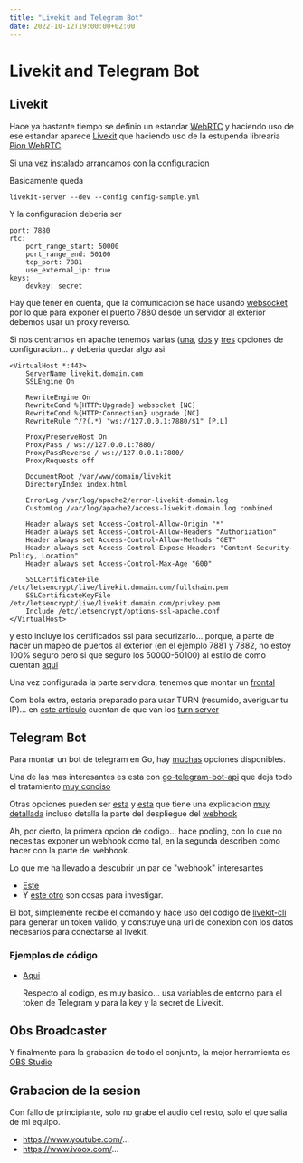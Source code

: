 ```yaml
---
title: "Livekit and Telegram Bot"
date: 2022-10-12T19:00:00+02:00
---
```


# Livekit and Telegram Bot

## Livekit

Hace ya bastante tiempo se definio un estandar [WebRTC](https://webrtc.org/) y haciendo uso de ese estandar aparece [Livekit](https://docs.livekit.io/guides/how-it-works/) que haciendo uso de la estupenda librearia [Pion WebRTC](https://github.com/pion/webrtc).

Si una vez [instalado](https://docs.livekit.io/guides/getting-started/) arrancamos con la [configuracion](https://docs.livekit.io/deploy/)

Basicamente queda

    livekit-server --dev --config config-sample.yml

Y la configuracion deberia ser

    port: 7880
    rtc:
        port_range_start: 50000
        port_range_end: 50100
        tcp_port: 7881
        use_external_ip: true
    keys:
        devkey: secret

Hay que tener en cuenta, que la comunicacion se hace usando [websocket](https://blog.friendsofgo.tech/posts/introduccion-a-los-websockets-en-go/) por lo que para exponer el puerto 7880 desde un servidor al exterior debemos usar un proxy reverso.

Si nos centramos en apache tenemos varias ([una](https://www.serverlab.ca/tutorials/linux/web-servers-linux/how-to-reverse-proxy-websockets-with-apache-2-4/), [dos](https://kevingimbel.de/blog/2021/06/proxy-websocket-connections-with-apache2/) y [tres](https://gist.github.com/mortenege/91ec6fe02dca6f736303a00f8cea2731) opciones de configuracion... y deberia quedar algo asi

    <VirtualHost *:443>
        ServerName livekit.domain.com
        SSLEngine On

        RewriteEngine On
        RewriteCond %{HTTP:Upgrade} websocket [NC]
        RewriteCond %{HTTP:Connection} upgrade [NC]
        RewriteRule ^/?(.*) "ws://127.0.0.1:7880/$1" [P,L]

        ProxyPreserveHost On
        ProxyPass / ws://127.0.0.1:7880/
        ProxyPassReverse / ws://127.0.0.1:7800/
        ProxyRequests off

        DocumentRoot /var/www/domain/livekit
        DirectoryIndex index.html

        ErrorLog /var/log/apache2/error-livekit-domain.log
        CustomLog /var/log/apache2/access-livekit-domain.log combined

        Header always set Access-Control-Allow-Origin "*"
        Header always set Access-Control-Allow-Headers "Authorization"
        Header always set Access-Control-Allow-Methods "GET"
        Header always set Access-Control-Expose-Headers "Content-Security-Policy, Location"
        Header always set Access-Control-Max-Age "600"

        SSLCertificateFile /etc/letsencrypt/live/livekit.domain.com/fullchain.pem
        SSLCertificateKeyFile /etc/letsencrypt/live/livekit.domain.com/privkey.pem
        Include /etc/letsencrypt/options-ssl-apache.conf
    </VirtualHost>

y esto incluye los certificados ssl para securizarlo... porque, a parte de hacer un mapeo de puertos al exterior (en el ejemplo 7881 y 7882, no estoy 100% seguro pero si que seguro los 50000-50100) al estilo de como cuentan [aqui](https://docs.livekit.io/deploy/ports-firewall/#firewall)

Una vez configurada la parte servidora, tenemos que montar un [frontal](https://github.com/livekit/livekit-react/tree/master/example)

Com bola extra, estaria preparado para usar TURN (resumido, averiguar tu IP)... en [este articulo](https://bloggeek.me/webrtc-turn/) cuentan de que van los [turn server](https://webrtc.org/getting-started/turn-server)

## Telegram Bot

Para montar un bot de telegram en Go, hay [muchas](https://core.telegram.org/bots/samples#go) opciones disponibles.

Una de las mas interesantes es esta con [go-telegram-bot-api](https://go-telegram-bot-api.dev/) que deja todo el tratamiento [muy conciso](https://github.com/go-telegram-bot-api/telegram-bot-api#example)

Otras opciones pueden ser [esta](https://github.com/tucnak/telebot) y [esta](https://github.com/fpaupier/telegrap) que tiene una explicacion [muy detallada](https://medium.com/swlh/build-a-telegram-bot-in-go-in-9-minutes-e06ad38acef1) incluso detalla la parte del despliegue del [webhook](https://core.telegram.org/bots/webhooks#the-longer-version)

Ah, por cierto, la primera opcion de codigo... hace pooling, con lo que no necesitas exponer un webhook como tal, en la segunda describen como hacer con la parte del webhook.

Lo que me ha llevado a descubrir un par de "webhook" interesantes
* [Este](https://github.com/voxpupuli/webhook-go)
* Y [este otro](https://httpd.apache.org/docs/2.4/developer/hooks.html)
son cosas para investigar.

El bot, simplemente recibe el comando y hace uso del codigo de [livekit-cli](https://github.com/livekit/livekit-cli) para generar un token valido, y construye una url de conexion con los datos necesarios para conectarse al livekit.

### Ejemplos de código 
- [Aqui](https://github.com/equilibristofgo/sandbox/tree/main/08_telegram/README.md)

    Respecto al codigo, es muy basico... usa variables de entorno para el token de Telegram y para la key y la secret de Livekit.

## Obs Broadcaster
Y finalmente para la grabacion de todo el conjunto, la mejor herramienta es [OBS Studio](https://obsproject.com/)

## Grabacion de la sesion
Con fallo de principiante, solo no grabe el audio del resto, solo el que salia de mi equipo.
- https://www.youtube.com/...
- https://www.ivoox.com/...